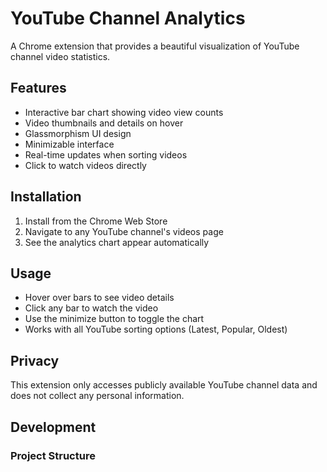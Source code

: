 # YouTube Channel Analytics

A Chrome extension that provides a beautiful visualization of YouTube channel video statistics.

## Features

- Interactive bar chart showing video view counts
- Video thumbnails and details on hover
- Glassmorphism UI design
- Minimizable interface
- Real-time updates when sorting videos
- Click to watch videos directly

## Installation

1. Install from the Chrome Web Store
2. Navigate to any YouTube channel's videos page
3. See the analytics chart appear automatically

## Usage

- Hover over bars to see video details
- Click any bar to watch the video
- Use the minimize button to toggle the chart
- Works with all YouTube sorting options (Latest, Popular, Oldest)

## Privacy

This extension only accesses publicly available YouTube channel data and does not collect any personal information.

## Development

### Project Structure

